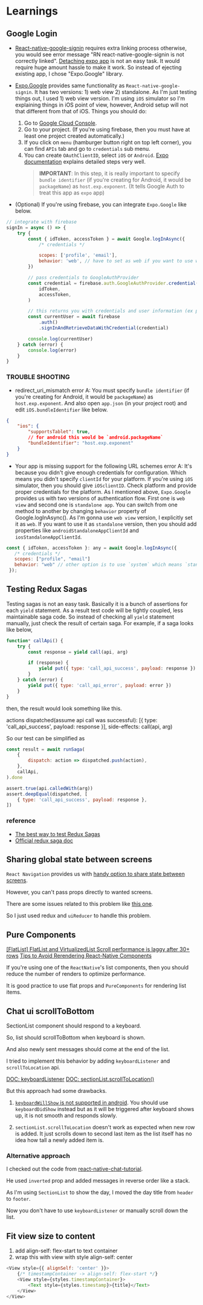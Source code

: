 # Learnings

## Google Login

- [React-native-google-signin](https://github.com/react-native-community/react-native-google-signin) requires extra linking process otherwise,
  you would see error message "RN react-native-google-signin is not correctly linked".
  [Detaching expo app](https://docs.expo.io/versions/v24.0.0/expokit/detach) is not an easy task. It would require huge amount hassle to make it work.
  So instead of ejecting existing app, I chose "Expo.Google" library.
- [Expo.Google](https://docs.expo.io/versions/latest/sdk/google) provides same functionality as `React-native-google-signin`.
  It has two versions: 1) web view 2) standalone. As I'm just testing things out, I used 1) web view version.
  I'm using `iOS` simulator so I'm explaining things in iOS point of view, however, Android setup will not that different from that of iOS.
  Things you should do:

  1. Go to [Google Cloud Console](https://console.cloud.google.com).
  2. Go to your project. (If you're using firebase, then you must have at least one project created automatically.)
  3. If you click on `menu` (hamburger button right on top left corner),
     you can find `APIs` tab and go to `credentials` sub menu.
  4. You can create `OAuthClientID`, select `iOS` or `Android`. [Expo documentation](https://docs.expo.io/versions/latest/sdk/google) explains detailed steps very well.
     > **IMPORTANT**: In this step, it is really important to specify `bundle identifier` (if you're creating for Android, it would be `packageName`) as `host.exp.exponent`. (It tells Google Auth to treat this app as `expo` app)

- (Optional) If you're using firebase, you can integrate `Expo.Google` like below.

```js
// integrate with firebase
signIn = async () => {
	try {
		const { idToken, accessToken } = await Google.logInAsync({
			/* credentials */

			scopes: ['profile', 'email'],
			behavior: 'web', // have to set as web if you want to use web view
		})

		// pass credentials to GoogleAuthProvider
		const credential = firebase.auth.GoogleAuthProvider.credential(
			idToken,
			accessToken,
		)

		// this returns you with credentials and user information (ex profile)
		const currentUser = await firebase
			.auth()
			.signInAndRetrieveDataWithCredential(credential)

		console.log(currentUser)
	} catch (error) {
		console.log(error)
	}
}
```

### TROUBLE SHOOTING

- redirect_uri_mismatch error
  A: You must specify `bundle identifier` (if you're creating for Android, it would be `packageName`) as `host.exp.exponent`.
  And also open `app.json` (in your project root) and edit `iOS.bundleIdentifier` like below.

```json
{
	"ios": {
		"supportsTablet": true,
		// for android this would be `android.packageName`
		"bundleIdentifier": "host.exp.exponent"
	}
}
```

- Your app is missing support for the following URL schemes error
  A: It's because you didn't give enough credentials for configuration.
  Which means you didn't specify `clientId` for your platform.
  If you're using `iOS` simulator, then you should give `iOSclientID`.
  Check platform and provide proper credentials for the platform.
  As I mentioned above, `Expo.Google` provides us with two versions of authentication flow.
  First one is `web view` and second one is `standalone app`. You can switch from one method to another by changing `behavior` property of
  Google.logInAsync(). As I'm gonna use `web view` version, I explicitly set it as `web`.
  If you want to use it as `standalone` version, then you should add properties like `androidStandaloneAppClientId` and `iosStandaloneAppClientId`.

```js
const { idToken, accessToken }: any = await Google.logInAsync({
   /* credentials */
   scopes: ["profile", "email"]
   behavior: "web" // other option is to use `system` which means `standalone version`.
 });
```

## Testing Redux Sagas

Testing sagas is not an easy task. Basically it is a bunch of assertions for each `yield` statement.
As a result test code will be tightly coupled, less maintainable saga code.
So instead of checking all `yield` statement manually, just check the result of certain saga.
For example, if a saga looks like below,

```js
function* callApi() {
	try {
		const response = yield call(api, arg)

		if (response) {
			yield put({ type: 'call_api_success', payload: response })
		}
	} catch (error) {
		yield put({ type: 'call_api_error', payload: error })
	}
}
```

then, the result would look something like this.

actions dispatched(assume api call was successful): [{ type: 'call_api_success', payload: response }],
side-effects: call(api, arg)

So our test can be simplified as

```js
const result = await runSaga(
	{
		dispatch: action => dispatched.push(action),
	},
	callApi,
).done

assert.true(api.calledWith(arg))
assert.deepEqual(dispatched, [
	{ type: 'call_api_success', payload: response },
])
```

### reference

- [The best way to test Redux Sagas](https://dev.to/phil/the-best-way-to-test-redux-sagas-4hib)
- [Official redux saga doc](https://redux-saga.js.org/docs/advanced/Testing.html)

## Sharing global state between screens

`React Navigation` provides us with [handy option to share state between screens](https://reactnavigation.org/docs/en/headers.html#updating-navigationoptions-with-setparams).

However, you can't pass props directly to wanted screens.

There are some issues related to this problem like [this one](https://github.com/react-navigation/react-navigation/issues/3787).

So I just used redux and `uiReducer` to handle this problem.

## Pure Components

[[FlatList] FlatList and VirtualizedList Scroll performance is laggy after 30+ rows](https://github.com/facebook/react-native/issues/13413)
[Tips to Avoid Rerendering React-Native Components](http://blog.flaviocaetano.com/post/tips-to-avoid-rerendering-react-native-components/)

If you're using one of the `ReactNative`'s list components, then you should reduce the number of renders to optimize performance.

It is good practice to use flat props and `PureComponents` for rendering list items.

## Chat ui scrollToBottom

SectionList component should respond to a keyboard.

So, list should scrollToBottom when keyboard is shown.

And also newly sent messages should come at the end of the list.

I tried to implement this behavior by adding `keyboardListener` and `scrollToLocation` api.

[DOC: keyboardListener](https://facebook.github.io/react-native/docs/keyboard)
[DOC: sectionList.scrollToLocation()](https://facebook.github.io/react-native/docs/sectionlist#scrolltolocation)

But this approach had some drawbacks.

1. [`keyboardWillShow` is not supported in android](https://github.com/facebook/react-native/issues/15387).
   You should use `keyboardDidShow` instead but as it will be triggered after keyboard shows up, it is not smooth and responds slowly.

2. `sectionList.scrollToLocation` doesn't work as expected when new row is added.
   It just scrolls down to second last item as the list itself has no idea how tall a newly added item is.

### Alternative approach

I checked out the code from [react-native-chat-tutorial](https://github.com/jevakallio/react-native-chat-tutorial).

He used `inverted` prop and added messages in reverse order like a stack.

As I'm using `SectionList` to show the day, I moved the day title from `header` to `footer`.

Now you don't have to use `keyboardListener` or manually scroll down the list.

## Fit view size to content

1. add align-self: flex-start to text container
2. wrap this with view with style align-self: center

```js
<View style={{ alignSelf: 'center' }}>
	{/* timestampContainer -> align-self: flex-start */}
	<View style={styles.timestampContainer}>
		<Text style={styles.timestamp}>{title}</Text>
	</View>
</View>
```
